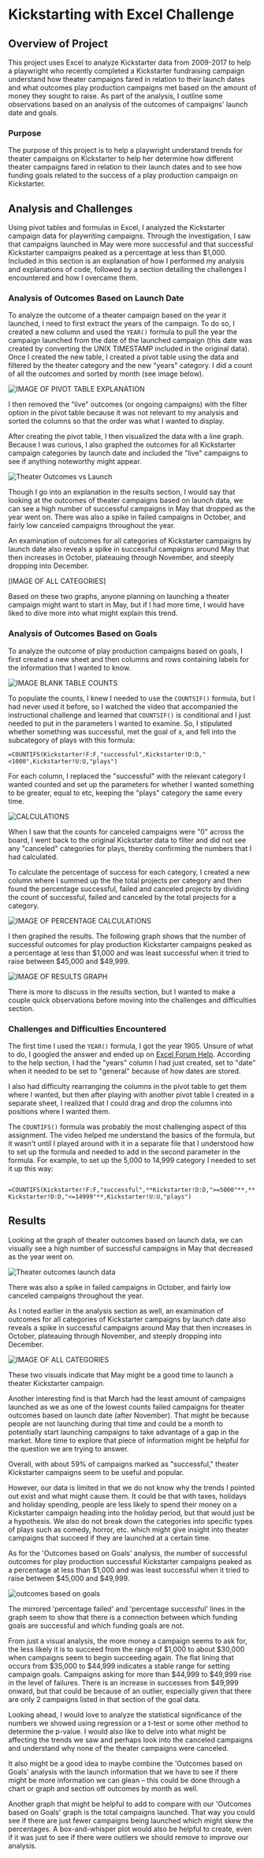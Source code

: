 # Kickstarting with Excel Challenge

## Overview of Project

This project uses Excel to analyze Kickstarter data from 2009-2017 to help a playwright who recently completed a Kickstarter fundraising campaign understand how theater campaigns fared in relation to their launch dates and what outcomes play production campaigns met based on the amount of money they sought to raise. 
As part of the analysis, I outline some observations based on an analysis of the outcomes of campaigns' launch date and goals.

### Purpose

The purpose of this project is to help a playwright understand trends for theater campaigns on Kickstarter to help her determine how different theater campaigns fared in relation to their launch dates and to see how funding goals related to the success of a play production campaign on Kickstarter.

## Analysis and Challenges

Using pivot tables and formulas in Excel, I analyzed the Kickstarter campaign data for playwriting campaigns. 
Through the investigation, I saw that campaigns launched in May were more successful and that successful Kickstarter campaigns peaked as a percentage at less than $1,000. 
Included in this section is an explanation of how I performed my analysis and explanations of code, followed by a section detailing the challenges I encountered and how I overcame them.

### Analysis of Outcomes Based on Launch Date

To analyze the outcome of a theater campaign based on the year it launched, I need to first extract the years of the campaign.
To do so, I created a new column and used the `YEAR()` formula to pull the year the campaign launched from the date of the launched campaign (this date was created by converting the UNIX TIMESTAMP included in the original data).
Once I created the new table, I created a pivot table using the data and filtered by the theater category and the new "years" category. I did a count of all the outcomes and sorted by month (see image below).

![IMAGE OF PIVOT TABLE EXPLANATION](resources_challenge/pivot_table_explanation.png)

I then removed the "live" outcomes (or ongoing campaigns) with the filter option in the pivot table  because it was not relevant to my analysis and sorted the columns so that the order was what I wanted to display.

After creating the pivot table, I then visualized the data with a line graph. 
Because I was curious, I also graphed the outcomes for all Kickstarter campaign categories by launch date and included the "live" campaigns to see if anything noteworthy might appear.

![Theater Outcomes vs Launch](resources_challenge/theater_outcomes_vs_launch.png)

Though I go into an explanation in the results section, I would say that looking at the outcomes of theater campaigns based on launch data, we can see a high number of successful campaigns in May that dropped as the year went on. 
There was also a spike in failed campaigns in October, and fairly low canceled campaigns throughout the year. 

An examination of outcomes for all categories of Kickstarter campaigns by launch date also reveals a spike in successful campaigns around May that then increases in October, plateauing through November, and steeply dropping into December.

[IMAGE OF ALL CATEGORIES]

Based on these two graphs, anyone planning on launching a theater campaign might want to start in May, but if I had more time, I would have liked to dive more into what might explain this trend.

### Analysis of Outcomes Based on Goals

To analyze the outcome of play production campaigns based on goals, I first created a new sheet and then columns and rows containing labels for the information that I wanted to know.

![IMAGE BLANK TABLE COUNTS](resources_challenge/blank_table_counts.PNG)

To populate the counts, I knew I needed to use the `COUNTSIF()` formula, but I had never used it before, so I watched the video that accompanied the instructional challenge and learned that `COUNTSIF()` is conditional and I just needed to put in the parameters I wanted to examine. 
So, I stipulated whether something was successful, met the goal of x, and fell into the subcategory of plays with this formula:

```=COUNTIFS(Kickstarter!F:F,"successful",Kickstarter!D:D,"<1000",Kickstarter!U:U,"plays") ```

For each column, I replaced the "successful" with the relevant category I wanted counted and set up the parameters for whether I wanted something to be greater, equal to etc, keeping the "plays" category the same every time.

![CALCULATIONS](resources_challenge/screenshot2.PNG)

When I saw that the counts for canceled campaigns were "0" across the board, I went back to the original Kickstarter data to filter and did not see any "canceled" categories for plays, thereby confirming the numbers that I had calculated. 

To calculate the percentage of success for each category, I created a new column where I summed up the the total projects per category and then found the percentage successful, failed and canceled projects by dividing the count of successful, failed and canceled by the total projects for a category.

![IMAGE OF PERCENTAGE CALCULATIONS](resources_challenge/percentage_calculations.PNG)

I then graphed the results. The following graph  shows that the number of successful outcomes for play production Kickstarter campaigns peaked as a percentage at less than $1,000 and was least successful when it tried to raise between $45,000 and $49,999. 

![IMAGE OF RESULTS GRAPH](resources_challenge/outcomes_vs_goals.png)

There is more to discuss in the results section, but I wanted to make a couple quick observations before moving into the challenges and difficulties section.

### Challenges and Difficulties Encountered

The first time I used the `YEAR()` formula, I got the year 1905. Unsure of what to do, I googled the answer and ended up on [Excel Forum Help](https://www.excelforum.com/excel-general/351291-year-function-does-not-work.html). 
According to the help section, I had the "years" column I had just created, set to "date" when it needed to be set to "general" because of how dates are stored.

I also had difficulty rearranging the columns in the pivot table to get them where I wanted, but then after playing with another pivot table I created in a separate sheet, I realized that I could drag and drop the columns into positions where I wanted them.

The `COUNTIFS()` formula was probably the most challenging aspect of this assignment. The video helped me understand the basics of the formula, but it wasn't until I played around with it in a separate file that I understood how to set up the formula and needed to add in the second parameter in the formula. 
For example, to set up the 5,000 to 14,999 category I needed to set it up this way:

``` =COUNTIFS(Kickstarter!F:F,"successful",**Kickstarter!D:D,">=5000"**,**Kickstarter!D:D,"<=14999"**,Kickstarter!U:U,"plays")```

## Results

Looking at the graph of theater outcomes based on launch data, we can visually see a high number of successful campaigns in May that decreased as the year went on. 

![Theater outcomes launch data](resources_challenge/theater_outcomes_vs_launch.png)

There was also a spike in failed campaigns in October, and fairly low canceled campaigns throughout the year. 

As I noted earlier in the analysis section as well, an examination of outcomes for all categories of Kickstarter campaigns by launch date also reveals a spike in successful campaigns around May that then increases in October, plateauing through November, and steeply dropping into December. 

![IMAGE OF ALL CATEGORIES](resources_challenge/outcomes_all_kickstarter.jpg)

These two visuals indicate that May might be a good time to launch a theater Kickstarter campaign. 

Another interesting find is that March had the least amount of campaigns launched as we as one of the lowest counts failed campaigns for theater outcomes based on launch date (after November).
That might be because people are not launching during that time and could be a month to potentially start launching campaigns to take advantage of a gap in the market.
More time to explore that piece of information might be helpful for the question we are trying to answer.

Overall, with about 59% of campaigns marked as "successful," theater Kickstarter campaigns seem to be useful and popular.

However, our data is limited in that we do not know why the trends I pointed out exist and what might cause them. It could be that with taxes, holidays and holiday spending, people are less likely to spend their money on a Kickstarter campaign heading into the holiday period, but that would just be a hypothesis. 
We also do not break down the categories into specific types of plays such as comedy, horror, etc. which might give insight into theater campaigns that succeed if they are launched at a certain time.

As for the 'Outcomes based on Goals' analysis, the number of successful outcomes for play production successful Kickstarter campaigns peaked as a percentage at less than $1,000 and was least successful when it tried to raise between $45,000 and $49,999. 

![outcomes based on goals](resources_challenge/outcomes_vs_goals.png)

The mirrored 'percentage failed' and 'percentage successful' lines in the graph seem to show that there is a connection between which funding goals are successful and which funding goals are not.

From just a visual analysis, the more money a campaign seems to ask for, the less likely it is to succeed from the range of $1,000 to about $30,000 when campaigns seem to begin succeeding again.
The flat lining that occurs from $35,000 to $44,999 indicates a stable range for setting campaign goals. 
Campaigns asking for more than $44,999 to $49,999 rise in the level of failures. 
There is an increase in successes from $49,999 onward, but that could be because of an outlier, especially given that there are only 2 campaigns listed in that section of the goal data. 

Looking ahead, I would love to analyze the statistical significance of the numbers we showed using regression or a t-test or some other method to determine the p-value.
I would also like to delve into what might be affecting the trends we saw and perhaps look into the canceled campaigns and understand why none of the theater campaigns were canceled. 

It also might be a good idea to maybe combine the 'Outcomes based on Goals' analysis with the launch information that we have to see if there might be more information we can glean – this could be done through a chart or graph and section off outcomes by month as well.

Another graph that might be helpful to add to compare with our 'Outcomes based on Goals' graph is the total campaigns launched. 
That way you could see if there are just fewer campaigns being launched which might skew the percentages. 
A box-and-whisper plot would also be helpful to create, even if it was just to see if there were outliers we should remove to improve our analysis.